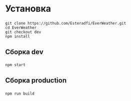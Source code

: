 # Установка

### 
    git clone https://github.com/Esteradfi/EverWeather.git
    cd EverWeather
    git checkout dev
    npm install
    
## Сборка dev
### 
    npm start

## Сборка production 
### 
    npm run build